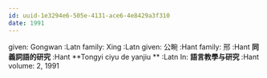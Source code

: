```yaml
---
id: uuid-1e3294e6-505e-4131-ace6-4e8429a3f310
date: 1991
---
```


given: Gongwan :Latn
family: Xing :Latn
given: 公畹 :Hant
family: 邢 :Hant
**同義詞語的研究** :Hant
**Tongyi ciyu de yanjiu ** :Latn
In: 
**語言教學与研究** :Hant
volume: 2, 1991